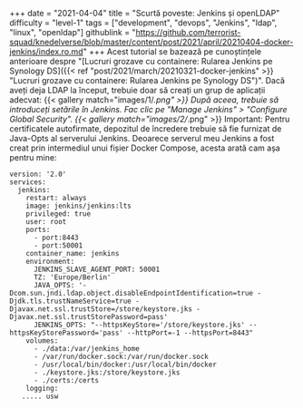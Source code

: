 +++
date = "2021-04-04"
title = "Scurtă poveste: Jenkins și openLDAP"
difficulty = "level-1"
tags = ["development", "devops", "Jenkins", "ldap", "linux", "openldap"]
githublink = "https://github.com/terrorist-squad/knedelverse/blob/master/content/post/2021/april/20210404-docker-jenkins/index.ro.md"
+++
Acest tutorial se bazează pe cunoștințele anterioare despre "[Lucruri grozave cu containere: Rularea Jenkins pe Synology DS]({{< ref "post/2021/march/20210321-docker-jenkins" >}} "Lucruri grozave cu containere: Rularea Jenkins pe Synology DS")". Dacă aveți deja LDAP la început, trebuie doar să creați un grup de aplicații adecvat:
{{< gallery match="images/1/*.png" >}}
După aceea, trebuie să introduceți setările în Jenkins. Fac clic pe "Manage Jenkins" > "Configure Global Security".
{{< gallery match="images/2/*.png" >}}
Important: Pentru certificatele autofirmate, depozitul de încredere trebuie să fie furnizat de Java-Opts al serverului Jenkins. Deoarece serverul meu Jenkins a fost creat prin intermediul unui fișier Docker Compose, acesta arată cam așa pentru mine:
```
version: '2.0'
services:
  jenkins:
    restart: always
    image: jenkins/jenkins:lts
    privileged: true
    user: root
    ports:
      - port:8443
      - port:50001
    container_name: jenkins
    environment:
      JENKINS_SLAVE_AGENT_PORT: 50001
      TZ: 'Europe/Berlin'
      JAVA_OPTS: '-Dcom.sun.jndi.ldap.object.disableEndpointIdentification=true -Djdk.tls.trustNameService=true -Djavax.net.ssl.trustStore=/store/keystore.jks -Djavax.net.ssl.trustStorePassword=pass'
      JENKINS_OPTS: "--httpsKeyStore='/store/keystore.jks' --httpsKeyStorePassword='pass' --httpPort=-1 --httpsPort=8443"
    volumes:
      - ./data:/var/jenkins_home
      - /var/run/docker.sock:/var/run/docker.sock
      - /usr/local/bin/docker:/usr/local/bin/docker
      - ./keystore.jks:/store/keystore.jks
      - ./certs:/certs
    logging:
   ..... usw

   ```